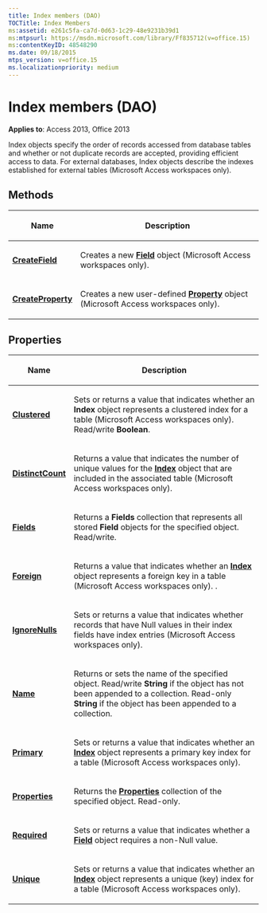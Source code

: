 ```yaml
---
title: Index members (DAO)
TOCTitle: Index Members
ms:assetid: e261c5fa-ca7d-0d63-1c29-48e9231b39d1
ms:mtpsurl: https://msdn.microsoft.com/library/Ff835712(v=office.15)
ms:contentKeyID: 48548290
ms.date: 09/18/2015
mtps_version: v=office.15
ms.localizationpriority: medium
---
```


# Index members (DAO)


**Applies to**: Access 2013, Office 2013

Index objects specify the order of records accessed from database tables and whether or not duplicate records are accepted, providing efficient access to data. For external databases, Index objects describe the indexes established for external tables (Microsoft Access workspaces only).

## Methods

<table>
<colgroup>
<col />
<col />
</colgroup>
<thead>
<tr class="header">
<th><p>Name</p></th>
<th><p>Description</p></th>
</tr>
</thead>
<tbody>
<tr class="odd">
<td><p><strong><a href="index-createfield-method-dao.md">CreateField</a></strong></p></td>
<td><p>Creates a new <strong><a href="field-object-dao.md">Field</a></strong> object (Microsoft Access workspaces only).</p></td>
</tr>
<tr class="even">
<td><p><strong><a href="index-createproperty-method-dao.md">CreateProperty</a></strong></p></td>
<td><p>Creates a new user-defined <strong><a href="property-object-dao.md">Property</a></strong> object (Microsoft Access workspaces only).</p></td>
</tr>
</tbody>
</table>


## Properties

<table>
<colgroup>
<col />
<col />
</colgroup>
<thead>
<tr class="header">
<th><p>Name</p></th>
<th><p>Description</p></th>
</tr>
</thead>
<tbody>
<tr class="odd">
<td><p><strong><a href="index-clustered-property-dao.md">Clustered</a></strong></p></td>
<td><p>Sets or returns a value that indicates whether an <strong>Index</strong> object represents a clustered index for a table (Microsoft Access workspaces only). Read/write <strong>Boolean</strong>.</p></td>
</tr>
<tr class="even">
<td><p><strong><a href="index-distinctcount-property-dao.md">DistinctCount</a></strong></p></td>
<td><p>Returns a value that indicates the number of unique values for the <strong><a href="index-object-dao.md">Index</a></strong> object that are included in the associated table (Microsoft Access workspaces only).</p></td>
</tr>
<tr class="odd">
<td><p><strong><a href="index-fields-property-dao.md">Fields</a></strong></p></td>
<td><p>Returns a <strong>Fields</strong> collection that represents all stored <strong>Field</strong> objects for the specified object. Read/write.</p></td>
</tr>
<tr class="even">
<td><p><strong><a href="index-foreign-property-dao.md">Foreign</a></strong></p></td>
<td><p>Returns a value that indicates whether an <strong><a href="index-object-dao.md">Index</a></strong> object represents a foreign key in a table (Microsoft Access workspaces only). .</p></td>
</tr>
<tr class="odd">
<td><p><strong><a href="index-ignorenulls-property-dao.md">IgnoreNulls</a></strong></p></td>
<td><p>Sets or returns a value that indicates whether records that have Null values in their index fields have index entries (Microsoft Access workspaces only).</p></td>
</tr>
<tr class="even">
<td><p><strong><a href="index-name-property-dao.md">Name</a></strong></p></td>
<td><p>Returns or sets the name of the specified object. Read/write <strong>String</strong> if the object has not been appended to a collection. Read-only <strong>String</strong> if the object has been appended to a collection.</p></td>
</tr>
<tr class="odd">
<td><p><strong><a href="index-primary-property-dao.md">Primary</a></strong></p></td>
<td><p>Sets or returns a value that indicates whether an <strong><a href="index-object-dao.md">Index</a></strong> object represents a primary key index for a table (Microsoft Access workspaces only).</p></td>
</tr>
<tr class="even">
<td><p><strong><a href="index-properties-property-dao.md">Properties</a></strong></p></td>
<td><p>Returns the <strong><a href="properties-collection-dao.md">Properties</a></strong> collection of the specified object. Read-only.</p></td>
</tr>
<tr class="odd">
<td><p><strong><a href="index-required-property-dao.md">Required</a></strong></p></td>
<td><p>Sets or returns a value that indicates whether a <strong><a href="field-object-dao.md">Field</a></strong> object requires a non-Null value.</p></td>
</tr>
<tr class="even">
<td><p><strong><a href="index-unique-property-dao.md">Unique</a></strong></p></td>
<td><p>Sets or returns a value that indicates whether an <strong><a href="index-object-dao.md">Index</a></strong> object represents a unique (key) index for a table (Microsoft Access workspaces only).</p></td>
</tr>
</tbody>
</table>

